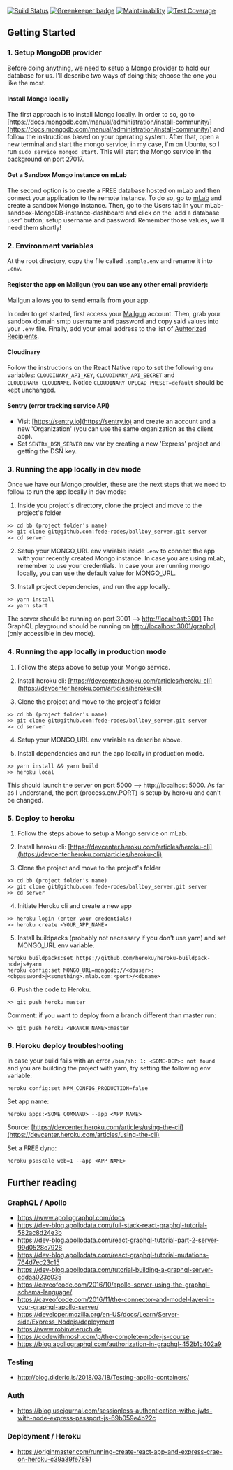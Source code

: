 [![Build Status](https://travis-ci.org/travis-ci/travis-web.svg?branch=master)](https://travis-ci.org/travis-ci/travis-web) [![Greenkeeper badge](https://badges.greenkeeper.io/fede-rodes/crae-apollo-heroku.svg)](https://greenkeeper.io/) [![Maintainability](https://api.codeclimate.com/v1/badges/5129dc03085d3d84c537/maintainability)](https://codeclimate.com/github/fede-rodes/crae-apollo-heroku/maintainability) [![Test Coverage](https://api.codeclimate.com/v1/badges/5129dc03085d3d84c537/test_coverage)](https://codeclimate.com/github/fede-rodes/crae-apollo-heroku/test_coverage)

## Getting Started

### 1. Setup MongoDB provider
Before doing anything, we need to setup a Mongo provider to hold our database for us. I'll describe two ways of doing this; choose the one you like the most.

#### Install Mongo locally
The first approach is to install Mongo locally. In order to so, go to [https://docs.mongodb.com/manual/administration/install-community/](https://docs.mongodb.com/manual/administration/install-community/) and follow the instructions based on your operating system. After that, open a new terminal and start the mongo service; in my case, I'm on Ubuntu, so I run ```sudo service mongod start```. This will start the Mongo service in the background on port 27017.

#### Get a Sandbox Mongo instance on mLab
The second option is to create a FREE database hosted on mLab and then connect your application to the remote instance. To do so, go to [mLab](http://mlab.com/) and create a sandbox Mongo instance. Then, go to the Users tab in your mLab-sandbox-MongoDB-instance-dashboard and click on the 'add a database user' button; setup username and password. Remember those values, we'll need them shortly!

### 2. Environment variables
At the root directory, copy the file called `.sample.env` and rename it into `.env`.

#### Register the app on Mailgun (you can use any other email provider):
Mailgun allows you to send emails from your app.

In order to get started, first access your [Mailgun](https://www.mailgun.com/) account. Then, grab your sandbox domain smtp username and password and copy said values into your `.env` file. Finally, add your email address to the list of [Auhtorized Recipients](https://help.mailgun.com/hc/en-us/articles/217531258-Authorized-Recipients).

#### Cloudinary
Follow the instructions on the React Native repo to set the following env variables: `CLOUDINARY_API_KEY`, `CLOUDINARY_API_SECRET` and `CLOUDINARY_CLOUDNAME`. Notice `CLOUDINARY_UPLOAD_PRESET=default` should be kept unchanged.

#### Sentry (error tracking service API)

- Visit [https://sentry.io](https://sentry.io) and create an account and a new 'Organization' (you can use the same organization as the client app).
- Set `SENTRY_DSN_SERVER` env var by creating a new 'Express' project and getting the DSN key.

### 3. Running the app locally in dev mode
Once we have our Mongo provider, these are the next steps that we need to follow to run the app locally in dev mode:

1. Inside you project's directory, clone the project and move to the project's folder
```
>> cd bb (project folder's name)
>> git clone git@github.com:fede-rodes/ballboy_server.git server
>> cd server
```

2. Setup your MONGO_URL env variable inside `.env` to connect the app with your recently created Mongo instance. In case you are using mLab, remember to use your credentials. In case your are running mongo locally, you can use the default value for MONGO_URL.

3. Install project dependencies, and run the app locally.
```
>> yarn install
>> yarn start
```
The server should be running on port 3001 --> [http://localhost:3001](http://localhost:3001)
The GraphQL playground should be running on [http://localhost:3001/graphql](http://localhost:3001/graphql) (only accessible in dev mode).

### 4. Running the app locally in production mode
1. Follow the steps above to setup your Mongo service.

2. Install heroku cli: [https://devcenter.heroku.com/articles/heroku-cli](https://devcenter.heroku.com/articles/heroku-cli)

3. Clone the project and move to the project's folder
```
>> cd bb (project folder's name)
>> git clone git@github.com:fede-rodes/ballboy_server.git server
>> cd server
```

4. Setup your MONGO_URL env variable as describe above.

5. Install dependencies and run the app locally in production mode.
```
>> yarn install && yarn build
>> heroku local
```
This should launch the server on port 5000 --> http://localhost:5000. As far as I understand, the port (process.env.PORT) is setup by heroku and can't be changed.

### 5. Deploy to heroku
1. Follow the steps above to setup a Mongo service on mLab.

2. Install heroku cli: [https://devcenter.heroku.com/articles/heroku-cli](https://devcenter.heroku.com/articles/heroku-cli)

3. Clone the project and move to the project's folder
```
>> cd bb (project folder's name)
>> git clone git@github.com:fede-rodes/ballboy_server.git server
>> cd server
```

4. Initiate Heroku cli and create a new app
```
>> heroku login (enter your credentials)
>> heroku create <YOUR_APP_NAME>
```

5. Install buildpacks (probably not necessary if you don't use yarn) and set MONGO_URL env variable.
```
heroku buildpacks:set https://github.com/heroku/heroku-buildpack-nodejs#yarn
heroku config:set MONGO_URL=mongodb://<dbuser>:<dbpassword>@<something>.mlab.com:<port>/<dbname>
```

6. Push the code to Heroku.
```
>> git push heroku master
```

Comment: if you want to deploy from a branch different than master run:
```
>> git push heroku <BRANCH_NAME>:master
```

### 6. Heroku deploy troubleshooting

In case your build fails with an error ```/bin/sh: 1: <SOME-DEP>: not found``` and you are building the project with yarn, try setting the following env variable:
```
heroku config:set NPM_CONFIG_PRODUCTION=false
```

Set app name:
```
heroku apps:<SOME_COMMAND> --app <APP_NAME>
```

Source: [https://devcenter.heroku.com/articles/using-the-cli](https://devcenter.heroku.com/articles/using-the-cli)


Set a FREE dyno:
```
heroku ps:scale web=1 --app <APP_NAME>
```

## Further reading

### GraphQL / Apollo
- https://www.apollographql.com/docs
- https://dev-blog.apollodata.com/full-stack-react-graphql-tutorial-582ac8d24e3b
- https://dev-blog.apollodata.com/react-graphql-tutorial-part-2-server-99d0528c7928
- https://dev-blog.apollodata.com/react-graphql-tutorial-mutations-764d7ec23c15
- https://dev-blog.apollodata.com/tutorial-building-a-graphql-server-cddaa023c035
- https://caveofcode.com/2016/10/apollo-server-using-the-graphql-schema-language/
- https://caveofcode.com/2016/11/the-connector-and-model-layer-in-your-graphql-apollo-server/
- https://developer.mozilla.org/en-US/docs/Learn/Server-side/Express_Nodejs/deployment
- https://www.robinwieruch.de
- https://codewithmosh.com/p/the-complete-node-js-course
- https://blog.apollographql.com/authorization-in-graphql-452b1c402a9

### Testing
- http://blog.dideric.is/2018/03/18/Testing-apollo-containers/

### Auth
- https://blog.usejournal.com/sessionless-authentication-withe-jwts-with-node-express-passport-js-69b059e4b22c

### Deployment / Heroku
- https://originmaster.com/running-create-react-app-and-express-crae-on-heroku-c39a39fe7851

